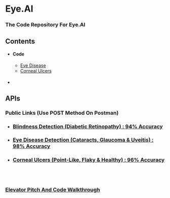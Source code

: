# Eye.AI
### The Code Repository For Eye.AI <br>

## Contents
- #### Code
  - [Eye Disease](https://github.com/Ansh3101/Eye.AI/tree/main/Code/Cataract%2C%20Glaucoma%20%26%20Uveitis)
  - [Corneal Ulcers](https://github.com/Ansh3101/Eye.AI/tree/main/Code/Corneal%20Ulcers)
- ####

## APIs

### Public Links (Use POST Method On Postman)
- ### [Blindness Detection (Diabetic Retinopathy) : 94% Accuracy](https://eyeai-blindness.herokuapp.com/)
- ### [Eye Disease Detection (Cataracts, Glaucoma & Uveitis) : 98% Accuracy](https://eyeai-eyedisease.herokuapp.com/)
- ### [Corneal Ulcers (Point-Like, Flaky & Healthy) : 96% Accuracy](https://eyeai-cornealulcers.herokuapp.com/)
<br><br>

### [Elevator Pitch And Code Walkthrough](https://youtu.be/H3gy18s9K-M)

